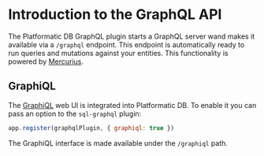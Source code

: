 # Introduction to the GraphQL API

The Platformatic DB GraphQL plugin starts a GraphQL server wand makes it available
via a `/graphql` endpoint. This endpoint is automatically ready to run queries and
mutations against your entities. This functionality is powered by
[Mercurius](https://mercurius.dev).

## GraphiQL

The [GraphiQL](https://github.com/graphql/graphiql) web UI is integrated into
Platformatic DB. To enable it you can pass an option to the `sql-graphql` plugin:

```javascript
app.register(graphqlPlugin, { graphiql: true })
```

The GraphiQL interface is made available under the `/graphiql` path.
